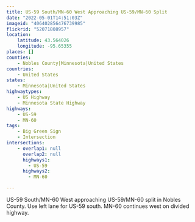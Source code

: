 ```yaml
---
title: US-59 South/MN-60 West Approaching US-59/MN-60 Split
date: "2022-05-01T14:51:03Z"
imageid: "406402856476739985"
flickrid: "52071808957"
location:
    latitude: 43.564026
    longitude: -95.65355
places: []
counties:
    - Nobles County|Minnesota|United States
countries:
    - United States
states:
    - Minnesota|United States
highwaytypes:
    - US Highway
    - Minnesota State Highway
highways:
    - US-59
    - MN-60
tags:
    - Big Green Sign
    - Intersection
intersections:
    - overlap1: null
      overlap2: null
      highways1:
        - US-59
      highways2:
        - MN-60

---
```

US-59 South/MN-60 West approaching US-59/MN-60 split in Nobles County.  Use left lane for US-59 south.  MN-60 continues west on divided highway.